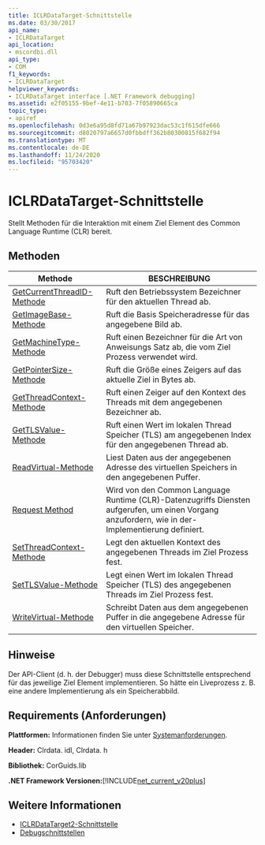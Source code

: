 ```yaml
---
title: ICLRDataTarget-Schnittstelle
ms.date: 03/30/2017
api_name:
- ICLRDataTarget
api_location:
- mscordbi.dll
api_type:
- COM
f1_keywords:
- ICLRDataTarget
helpviewer_keywords:
- ICLRDataTarget interface [.NET Framework debugging]
ms.assetid: e2f05155-9bef-4e11-b703-7f05890665ca
topic_type:
- apiref
ms.openlocfilehash: 0d3e6a95d8fd71a67b97923dac53c1f615dfe666
ms.sourcegitcommit: d8020797a6657d0fbbdff362b80300815f682f94
ms.translationtype: MT
ms.contentlocale: de-DE
ms.lasthandoff: 11/24/2020
ms.locfileid: "95703420"
---
```

# <a name="iclrdatatarget-interface"></a>ICLRDataTarget-Schnittstelle

Stellt Methoden für die Interaktion mit einem Ziel Element des Common Language Runtime (CLR) bereit.  
  
## <a name="methods"></a>Methoden  
  
|Methode|BESCHREIBUNG|  
|------------|-----------------|  
|[GetCurrentThreadID-Methode](iclrdatatarget-getcurrentthreadid-method.md)|Ruft den Betriebssystem Bezeichner für den aktuellen Thread ab.|  
|[GetImageBase-Methode](iclrdatatarget-getimagebase-method.md)|Ruft die Basis Speicheradresse für das angegebene Bild ab.|  
|[GetMachineType-Methode](iclrdatatarget-getmachinetype-method.md)|Ruft einen Bezeichner für die Art von Anweisungs Satz ab, die vom Ziel Prozess verwendet wird.|  
|[GetPointerSize-Methode](iclrdatatarget-getpointersize-method.md)|Ruft die Größe eines Zeigers auf das aktuelle Ziel in Bytes ab.|  
|[GetThreadContext-Methode](iclrdatatarget-getthreadcontext-method.md)|Ruft einen Zeiger auf den Kontext des Threads mit dem angegebenen Bezeichner ab.|  
|[GetTLSValue-Methode](iclrdatatarget-gettlsvalue-method.md)|Ruft einen Wert im lokalen Thread Speicher (TLS) am angegebenen Index für den angegebenen Thread ab.|  
|[ReadVirtual-Methode](iclrdatatarget-readvirtual-method.md)|Liest Daten aus der angegebenen Adresse des virtuellen Speichers in den angegebenen Puffer.|  
|[Request Method](iclrdatatarget-request-method.md)|Wird von den Common Language Runtime (CLR)-Datenzugriffs Diensten aufgerufen, um einen Vorgang anzufordern, wie in der-Implementierung definiert.|  
|[SetThreadContext-Methode](iclrdatatarget-setthreadcontext-method.md)|Legt den aktuellen Kontext des angegebenen Threads im Ziel Prozess fest.|  
|[SetTLSValue-Methode](iclrdatatarget-settlsvalue-method.md)|Legt einen Wert im lokalen Thread Speicher (TLS) des angegebenen Threads im Ziel Prozess fest.|  
|[WriteVirtual-Methode](iclrdatatarget-writevirtual-method.md)|Schreibt Daten aus dem angegebenen Puffer in die angegebene Adresse für den virtuellen Speicher.|  
  
## <a name="remarks"></a>Hinweise  

 Der API-Client (d. h. der Debugger) muss diese Schnittstelle entsprechend für das jeweilige Ziel Element implementieren. So hätte ein Liveprozess z. B. eine andere Implementierung als ein Speicherabbild.  
  
## <a name="requirements"></a>Requirements (Anforderungen)  

 **Plattformen:** Informationen finden Sie unter [Systemanforderungen](../../get-started/system-requirements.md).  
  
 **Header:** Clrdata. idl, Clrdata. h  
  
 **Bibliothek:** CorGuids.lib  
  
 **.NET Framework Versionen:**[!INCLUDE[net_current_v20plus](../../../../includes/net-current-v20plus-md.md)]  
  
## <a name="see-also"></a>Weitere Informationen

- [ICLRDataTarget2-Schnittstelle](iclrdatatarget2-interface.md)
- [Debugschnittstellen](debugging-interfaces.md)

